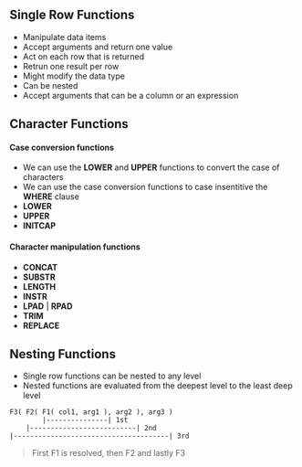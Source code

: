 ## Single Row Functions
- Manipulate data items
- Accept arguments and return one value
- Act on each row that is returned
- Retrun one result per row
- Might modify the data type
- Can be nested
- Accept arguments that can be a column or an expression

## Character Functions
#### Case conversion functions
- We can use the **LOWER** and **UPPER** functions to convert the case of characters
- We can use the case conversion functions to case insentitive the **WHERE** clause
- **LOWER**
- **UPPER**
- **INITCAP**

#### Character manipulation functions
- **CONCAT**
- **SUBSTR**
- **LENGTH**
- **INSTR**
- **LPAD** | **RPAD**
- **TRIM**
- **REPLACE**

## Nesting Functions
- Single row functions can be nested to any level
- Nested functions are evaluated from the deepest level to the least deep level
```
F3( F2( F1( col1, arg1 ), arg2 ), arg3 )
        |---------------| 1st
    |--------------------------| 2nd
|--------------------------------------| 3rd
```
> First F1 is resolved, then F2 and lastly F3
